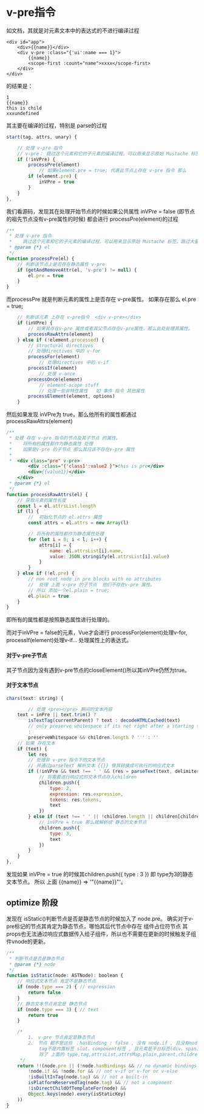 # v-pre指令


如文档，其就是对元素文本中的表达式的不进行编译过程

```
<div id="app">
    <div>{{name}}</div>
    <div v-pre :class="{'ui':name === 1}">
        {{name}}
        <scope-first :count="name">xxxx</scope-first>
    </div>
</div>
```
的结果是：
```
1
{{name}}
this is child
xxxundefined
```
其主要在编译的过程，特别是 parse的过程

```js
start(tag, attrs, unary) {

    // 处理 v-pre 指令
    // v-pre： 跳过这个元素和它的子元素的编译过程。可以用来显示原始 Mustache 标签。跳过大量没有指令的节点会加快编译。
    if (!inVPre) {
        processPre(element)
            // 如果element.pre = true; 代表此节点上存在 v-pre 指令 那么
        if (element.pre) {
            inVPre = true
        }
    }
},

```

我们看源码，发现其在处理开始节点的时候如果公共属性 inVPre = false (即节点的祖先节点没有v-pre属性的时候) 都会进行 processPre(element)的过程

```js
/**
 * 处理 v-pre 指令
 *    跳过这个元素和它的子元素的编译过程。可以用来显示原始 Mustache 标签。跳过大量没有指令的节点会加快编译。
 * @param {*} el 
 */
function processPre(el) {
    // 判断该节点上是否存在静态属性 v-pre
    if (getAndRemoveAttr(el, 'v-pre') != null) {
        el.pre = true
    }
}
```
而processPre 就是判断元素的属性上是否存在 v-pre属性。 如果存在那么 el.pre = true;
```js
    // 判断该元素 上存在 v-pre指令  <div v-pre></div>
    if (inVPre) {
        // 如果其存在v-pre 属性或者其父节点存在v-pre属性，那么此处处理其属性。
        processRawAttrs(element)
    } else if (!element.processed) {
        // structural directives
        // 处理directives 中的 v-for
        processFor(element)
            // 处理directives 中的 v-if
        processIf(element)
            // 处理 v-once
        processOnce(element)
            // element-scope stuff
            // 处理一些非特性属性   如 事件 指令 其他属性
        processElement(element, options)
    }
```
然后如果发现 inVPre为 true，那么他所有的属性都通过 processRawAttrs(element)

```js
/**
 * 处理 存在 v-pre 指令的节点及其子节点 的属性。
 *    将所有的属性都作为静态属性 处理
 *    如果是v-pre 的子节点 那么其应该不存在v-pre 属性
 *    
 *  <div class="pre" v-pre>
        <div :class="{'class1':value2 }">this is pre</div>
        <div>{{value1}}</div>
    </div>
 * @param {*} el 
 */
function processRawAttrs(el) {
    // 获取元素的属性长度
    const l = el.attrsList.length
    if (l) {
        //  初始化节点的 el.attrs 属性
        const attrs = el.attrs = new Array(l)

        // 将所有的属性都作为静态属性处理
        for (let i = 0; i < l; i++) {
            attrs[i] = {
                name: el.attrsList[i].name,
                value: JSON.stringify(el.attrsList[i].value)
            }
        }
    } else if (!el.pre) {
        // non root node in pre blocks with no attributes
        //  处理 上面 v-pre 的子节点  他们不存在v-pre 属性。
        // 所以 添加一个el.plain = true;
        el.plain = true
    }
}

```
即所有的属性都是按照静态属性进行处理的。

而对于inVPre = false的元素，Vue才会进行 processFor(element)处理v-for, processIf(element)处理v-if... 处理属性上的表达式。

#### 对于v-pre子节点

其子节点因为没有遇到v-pre节点的closeElement()所以其inVPre仍然为true。

#### 对于文本节点
```js
chars(text: string) {

        // 处理 <pre></pre> 期间的文本内容
    text = inPre || text.trim() ?
        isTextTag(currentParent) ? text : decodeHTMLCached(text)
        // only preserve whitespace if its not right after a starting tag
        :
        preserveWhitespace && children.length ? ' ' : ''
    // 如果 存在文本
    if (text) {
        let res
        // 处理非 v-pre 指令下的文本节点
        // 并通过parseText 解析文本 {{}} 使其转换成可执行的响应式文本
        if (!inVPre && text !== ' ' && (res = parseText(text, delimiters))) {
            // 将需要进行响应式的文本节点存入children
            children.push({
                type: 2,
                expression: res.expression,
                tokens: res.tokens,
                text
            })
        } else if (text !== ' ' || !children.length || children[children.length - 1].text !== ' ') {
            // inVPre = true 那么就解析成 静态的文本节点
            children.push({
                type: 3,
                text
            })
        }
    }
},
```
发现如果 inVPre = true 的时候其children.push({ type : 3 }) 即 type为3的静态文本节点。
所以 上面 {{name}}  =>  '"{{name}}"'。

## optimize 阶段

发现在 isStatic()判断节点是否是静态节点的时候加入了 node.pre。 确实对于v-pre标记的节点其肯定为静态节点，哪怕其后代节点中存在 组件占位符节点 其props也无法通过响应式数据传入给子组件，所以也不需要在更新的时候触发子组件vnode的更新。

```js
/**
 * 判断节点是否是静态节点
 * @param {*} node 
 */
function isStatic(node: ASTNode): boolean {
    // 响应式文本节点 肯定不是静态节点
    if (node.type === 2) { // expression
        return false
    }
    // 静态文本节点肯定是 静态节点
    if (node.type === 3) { // text
        return true
    }

    /*
        1、 v-pre 节点肯定是静态节点
        2、 节点 都不是这些 ：hasBinding : false , 没有 node.if , 且没有node.for , 
            tag不是内置标签 slot、component标签 , 且元素是平台标签(div、span...) , 
            除了 上面的 type,tag,attrsList,attrsMap,plain,parent,children,attrs 没有其他属性
     */
    return !!(node.pre || (!node.hasBindings && // no dynamic bindings
        !node.if && !node.for && // not v-if or v-for or v-else
        !isBuiltInTag(node.tag) && // not a built-in
        isPlatformReservedTag(node.tag) && // not a component
        !isDirectChildOfTemplateFor(node) &&
        Object.keys(node).every(isStaticKey)
    ))
}
```

